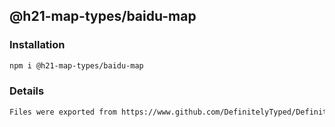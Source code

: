 ## @h21-map-types/baidu-map

### Installation
```bash
npm i @h21-map-types/baidu-map
```
### Details
```bash
Files were exported from https://www.github.com/DefinitelyTyped/DefinitelyTyped
```
